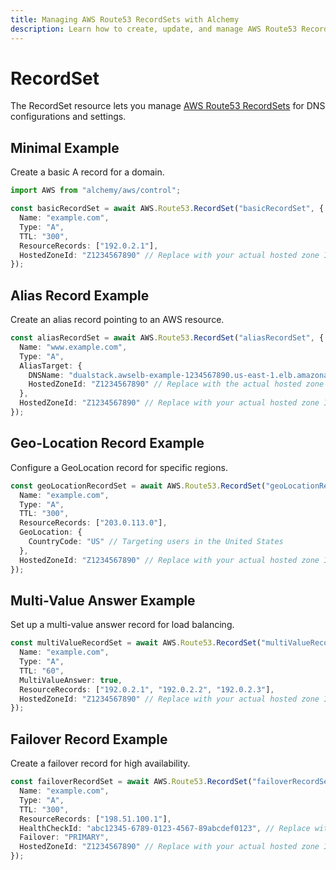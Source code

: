 ```yaml
---
title: Managing AWS Route53 RecordSets with Alchemy
description: Learn how to create, update, and manage AWS Route53 RecordSets using Alchemy Cloud Control.
---
```


# RecordSet

The RecordSet resource lets you manage [AWS Route53 RecordSets](https://docs.aws.amazon.com/route53/latest/userguide/) for DNS configurations and settings.

## Minimal Example

Create a basic A record for a domain.

```ts
import AWS from "alchemy/aws/control";

const basicRecordSet = await AWS.Route53.RecordSet("basicRecordSet", {
  Name: "example.com",
  Type: "A",
  TTL: "300",
  ResourceRecords: ["192.0.2.1"],
  HostedZoneId: "Z1234567890" // Replace with your actual hosted zone ID
});
```

## Alias Record Example

Create an alias record pointing to an AWS resource.

```ts
const aliasRecordSet = await AWS.Route53.RecordSet("aliasRecordSet", {
  Name: "www.example.com",
  Type: "A",
  AliasTarget: {
    DNSName: "dualstack.awselb-example-1234567890.us-east-1.elb.amazonaws.com",
    HostedZoneId: "Z1234567890" // Replace with the actual hosted zone ID for the load balancer
  },
  HostedZoneId: "Z1234567890" // Replace with your actual hosted zone ID
});
```

## Geo-Location Record Example

Configure a GeoLocation record for specific regions.

```ts
const geoLocationRecordSet = await AWS.Route53.RecordSet("geoLocationRecordSet", {
  Name: "example.com",
  Type: "A",
  TTL: "300",
  ResourceRecords: ["203.0.113.0"],
  GeoLocation: {
    CountryCode: "US" // Targeting users in the United States
  },
  HostedZoneId: "Z1234567890" // Replace with your actual hosted zone ID
});
```

## Multi-Value Answer Example

Set up a multi-value answer record for load balancing.

```ts
const multiValueRecordSet = await AWS.Route53.RecordSet("multiValueRecordSet", {
  Name: "example.com",
  Type: "A",
  TTL: "60",
  MultiValueAnswer: true,
  ResourceRecords: ["192.0.2.1", "192.0.2.2", "192.0.2.3"],
  HostedZoneId: "Z1234567890" // Replace with your actual hosted zone ID
});
```

## Failover Record Example

Create a failover record for high availability.

```ts
const failoverRecordSet = await AWS.Route53.RecordSet("failoverRecordSet", {
  Name: "example.com",
  Type: "A",
  TTL: "300",
  ResourceRecords: ["198.51.100.1"],
  HealthCheckId: "abc12345-6789-0123-4567-89abcdef0123", // Replace with your actual health check ID
  Failover: "PRIMARY",
  HostedZoneId: "Z1234567890" // Replace with your actual hosted zone ID
});
```
